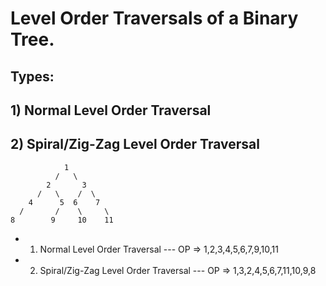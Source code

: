 # Level Order Traversals of a Binary Tree.
## Types:
## 1) Normal Level Order Traversal
## 2) Spiral/Zig-Zag Level Order Traversal


                1
              /   \
            2       3
          /   \    /  \
        4      5  6    7
      /       /    \     \
    8        9     10    11 

- 1) Normal Level Order Traversal --- OP => 1,2,3,4,5,6,7,9,10,11
- 2) Spiral/Zig-Zag Level Order Traversal --- OP => 1,3,2,4,5,6,7,11,10,9,8
